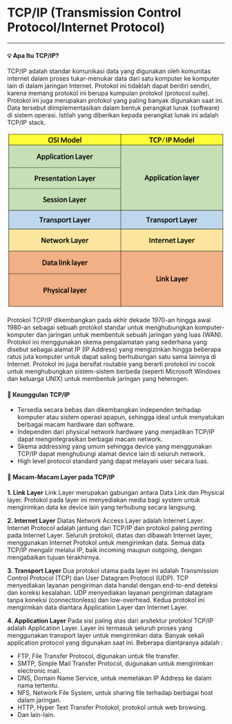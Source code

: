 # TCP/IP (Transmission Control Protocol/Internet Protocol)
---

#### :bulb: Apa Itu TCP/IP?
TCP/IP adalah standar komunikasi data yang digunakan oleh komunitas internet dalam proses tukar-menukar data dari satu komputer ke komputer lain di dalam jaringan Internet. Protokol ini tidaklah dapat berdiri sendiri, karena memang protokol ini berupa kumpulan protokol (protocol suite). Protokol ini juga merupakan protokol yang paling banyak digunakan saat ini. Data tersebut diimplementasikan dalam bentuk perangkat lunak (software) di sistem operasi. Istilah yang diberikan kepada perangkat lunak ini adalah TCP/IP stack.

![TCP/IP Stack](./assets/tcp.png)

Protokol TCP/IP dikembangkan pada akhir dekade 1970-an hingga awal 1980-an sebagai sebuah protokol standar untuk menghubungkan komputer-komputer dan jaringan untuk membentuk sebuah jaringan yang luas (WAN). Protokol ini menggunakan skema pengalamatan yang sederhana yang disebut sebagai alamat IP (IP Address) yang mengizinkan hingga beberapa ratus juta komputer untuk dapat saling berhubungan satu sama lainnya di Internet. Protokol ini juga bersifat routable yang berarti protokol ini cocok untuk menghubungkan sistem-sistem berbeda (seperti Microsoft Windows dan keluarga UNIX) untuk membentuk jaringan yang heterogen.

#### :memo: Keunggulan TCP/IP
- Tersedia secara bebas dan dikembangkan independen terhadap komputer atau sistem operasi apapun, sehingga ideal untuk menyatukan berbagai macam hardware dan software.
- Independen dari physical network hardware yang menjadikan TCP/IP dapat mengintegrasikan berbagai macam network.
- Skema addressing yang umum sehingga device yang menggunakan TCP/IP dapat menghubungi alamat device lain di seluruh network.
- High level protocol standard yang dapat melayani user secara luas.

#### :memo: Macam-Macam Layer pada TCP/IP
**1. Link Layer**
Link Layer merupakan gabungan antara Data Link dan Physical layer. Protokol pada layer ini menyediakan media bagi system untuk mengirimkan data ke device lain yang terhubung secara langsung.

**2. Internet Layer**
Diatas Network Access Layer adalah Internet Layer. Internet Protocol adalah jantung dari TCP/IP dan protokol paling penting pada Internet Layer. Seluruh protokol, diatas dan dibawah Internet layer, menggunakan Internet Protokol untuk mengirimkan data. Semua data TCP/IP mengalir melalui IP, baik incoming maupun outgoing, dengan mengabaikan tujuan terakhirnya.

**3. Transport Layer**
Dua protokol utama pada layer ini adalah Transmission Control Protocol (TCP) dan User Datagram Protocol (UDP). TCP menyediakan layanan pengiriman data handal dengan end-to-end deteksi dan koreksi kesalahan. UDP menyediakan layanan pengiriman datagram tanpa koneksi (connectionless) dan low-overhead. Kedua protokol ini mengirmkan data diantara Application Layer dan Internet Layer.

**4. Application Layer**
Pada sisi paling atas dari arsitektur protokol TCP/IP adalah Application Layer. Layer ini termasuk seluruh proses yang menggunakan transport layer untuk mengirimkan data. Banyak sekali application protocol yang digunakan saat ini. Beberapa diantaranya adalah :
- FTP, File Transfer Protocol, digunakan untuk file transfer.
- SMTP, Simple Mail Transfer Protocol, dugunakan untuk mengirimkan electronic mail.
- DNS, Domain Name Service, untuk memetakan IP Address ke dalam nama tertentu.
- NFS, Network File System, untuk sharing file terhadap berbagai host dalam jaringan.
- HTTP, Hyper Text Transfer Protokol, protokol untuk web browsing.
- Dan lain-lain.